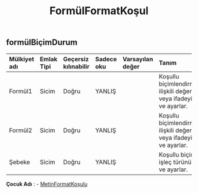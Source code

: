 ﻿---
title: FormülFormatKoşul
second_title: Aspose.Cells Cloud Documen
type: docs
url: /tr/specification/model/formulaformatcondition/
description: "Aspose.Cells Bulut modeli spesifikasyonu: FormulaFormatCondition. Açma, oluşturma, düzenleme, bölme, birleştirme, karşılaştırma ve dönüştürme gibi özelliklerle Excel ve diğer elektronik tablo belgelerini zahmetsizce yönetin"
kwords: Excel, Office, Elektronik Tablo, Cloud REST API, FormulaFormatCondition
weight: 50
---
## **formülBiçimDurum**

 

| Mülkiyet adı| Emlak Tipi| Geçersiz kılınabilir| Sadece oku| Varsayılan değer| Tanım|
|:- |:- |:- |:- |:- |:- |
| Formül1| Sicim| Doğru| YANLIŞ|| Koşullu biçimlendirmeyle ilişkili değeri veya ifadeyi alır ve ayarlar.|
| Formül2| Sicim| Doğru| YANLIŞ|| Koşullu biçimlendirmeyle ilişkili değeri veya ifadeyi alır ve ayarlar.|
| Şebeke| Sicim| Doğru| YANLIŞ|| Koşullu biçim işleç türünü alır ve ayarlar.|

**Çocuk Adı** : 
	-  [MetinFormatKoşulu](textformatcondition) 
